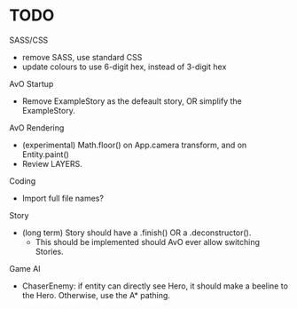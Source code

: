 # TODO

SASS/CSS
- remove SASS, use standard CSS
- update colours to use 6-digit hex, instead of 3-digit hex

AvO Startup
- Remove ExampleStory as the defeault story, OR simplify the ExampleStory.

AvO Rendering
- (experimental) Math.floor() on App.camera transform, and on Entity.paint()
- Review LAYERS.

Coding
- Import full file names?

Story
- (long term) Story should have a .finish() OR a .deconstructor().
  - This should be implemented should AvO ever allow switching Stories.

Game AI
- ChaserEnemy: if entity can directly see Hero, it should make a beeline to the Hero. Otherwise, use the A* pathing.
